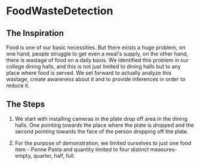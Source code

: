 # FoodWasteDetection

## The Inspiration

Food is one of our basic necessities. But there exists a huge problem, on one hand, people struggle to get even a meal's supply, on the other hand, there is wastage of food on a daily basis. We identified this problem in our college dining halls, and this is not just limited to dining halls but to any place where food is served. We set forward to actually analyze this wastage, create awareness about it and to provide inferences in order to reduce it.

## The Steps

1) We start with installing cameras in the plate drop off area in the dining halls. One pointing towards the place where the plate is dropped and the second pointing towards the face of the person dropping off the plate.

2) For the purpose of demonstration, we limited ourselves to just one food item - Penne Pasta and quantity limited to four distinct measures- empty, quarter, half, full.
